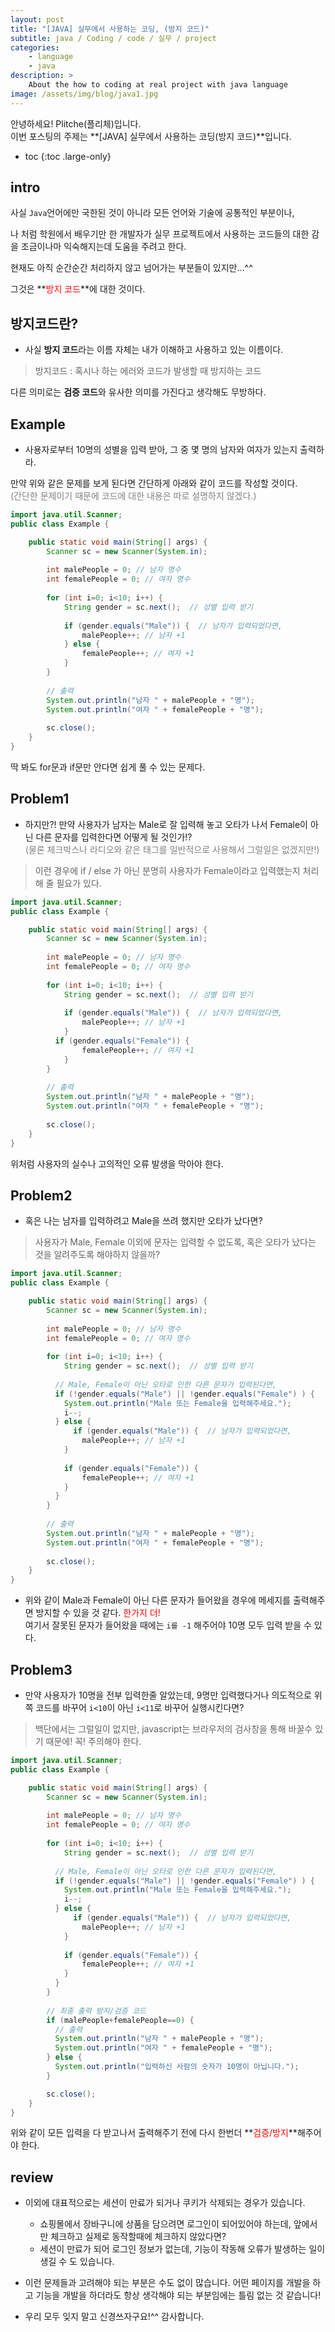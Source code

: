 ```yaml
---
layout: post
title: "[JAVA] 실무에서 사용하는 코딩, (방지 코드)"
subtitle: java / Coding / code / 실무 / project
categories:
    - language
    - java
description: >
    About the how to coding at real project with java language
image: /assets/img/blog/java1.jpg
---
```


안녕하세요! Plitche(플리체)입니다.  
이번 포스팅의 주제는 **[JAVA] 실무에서 사용하는 코딩(방지 코드)**입니다.

* toc
{:toc .large-only}

## intro
사실 `Java`언어에만 국한된 것이 아니라 모든 언어와 기술에 공통적인 부분이나,  

나 처럼 학원에서 배우기만 한 개발자가 실무 프로젝트에서 사용하는 코드들의 대한 감을 조금이나마 익숙해지는데 도움을 주려고 한다.  

현재도 아직 순간순간 처리하지 않고 넘어가는 부분들이 있지만...^^  

그것은 **<font color="red">방지 코드</font>**에 대한 것이다.  

## 방지코드란?
* 사실 **방지 코드**라는 이름 자체는 내가 이해하고 사용하고 있는 이름이다.  

> 방지코드 : 혹시나 하는 에러와 코드가 발생할 때 방지하는 코드  

다른 의미로는 **검증 코드**와 유사한 의미를 가진다고 생각해도 무방하다.  

## Example
* 사용자로부터 10명의 성별을 입력 받아, 그 중 몇 명의 남자와 여자가 있는지 출력하라.  

만약 위와 같은 문제를 보게 된다면 간단하게 아래와 같이 코드를 작성할 것이다.  
<font color="gray">(간단한 문제이기 때문에 코드에 대한 내용은 따로 설명하지 않겠다.)</font>

```java
import java.util.Scanner;
public class Example {

	public static void main(String[] args) {
        Scanner sc = new Scanner(System.in);
        
        int malePeople = 0; // 남자 명수
     	int femalePeople = 0; // 여자 명수
        
        for (int i=0; i<10; i++) {
        	String gender = sc.next();  // 성별 입력 받기
        	
        	if (gender.equals("Male")) {  // 남자가 입력되었다면,
        		malePeople++; // 남자 +1
        	} else {
        		femalePeople++; // 여자 +1
        	}
        }
        
        // 출력
        System.out.println("남자 " + malePeople + "명");
        System.out.println("여자 " + femalePeople + "명");
     
        sc.close();
	}
}
```  

딱 봐도 for문과 if문만 안다면 쉽게 풀 수 있는 문제다.  

## Problem1
* 하지만?! 만약 사용자가 남자는 Male로 잘 입력해 놓고 오타가 나서 Female이 아닌 다른 문자를 입력한다면 어떻게 될 것인가!?  
<font color="gray">(물론 체크박스나 라디오와 같은 태그를 일반적으로 사용해서 그럴일은 없겠지만!)</font>  

> 이런 경우에 if / else 가 아닌 분명히 사용자가 Female이라고 입력했는지 처리해 줄 필요가 있다.

```java
import java.util.Scanner;
public class Example {

	public static void main(String[] args) {
        Scanner sc = new Scanner(System.in);
        
        int malePeople = 0; // 남자 명수
     	int femalePeople = 0; // 여자 명수
        
        for (int i=0; i<10; i++) {
        	String gender = sc.next();  // 성별 입력 받기
        	
        	if (gender.equals("Male")) {  // 남자가 입력되었다면,
        		malePeople++; // 남자 +1
        	} 
          if (gender.equals("Female")) {
        		femalePeople++; // 여자 +1
        	}
        }
        
        // 출력
        System.out.println("남자 " + malePeople + "명");
        System.out.println("여자 " + femalePeople + "명");
     
        sc.close();
	}
}
```  

위처럼 사용자의 실수나 고의적인 오류 발생을 막아야 한다.

## Problem2
* 혹은 나는 남자를 입력하려고 Male을 쓰려 했지만 오타가 났다면?

> 사용자가 Male, Female 이외에 문자는 입력할 수 없도록, 혹은 오타가 났다는 것을 알려주도록 해야하지 않을까?  

```java
import java.util.Scanner;
public class Example {

	public static void main(String[] args) {
        Scanner sc = new Scanner(System.in);
        
        int malePeople = 0; // 남자 명수
     	int femalePeople = 0; // 여자 명수
        
        for (int i=0; i<10; i++) {
        	String gender = sc.next();  // 성별 입력 받기
        	
          // Male, Female이 아닌 오타로 인한 다른 문자가 입력된다면,
          if (!gender.equals("Male") || !gender.equals("Female") ) {  
            System.out.println("Male 또는 Female을 입력해주세요.");
            i--;
          } else {
        	  if (gender.equals("Male")) {  // 남자가 입력되었다면,
           		malePeople++; // 남자 +1
           	} 
            	
            if (gender.equals("Female")) {
            	femalePeople++; // 여자 +1
            }	
          }
        }
        
        // 출력
        System.out.println("남자 " + malePeople + "명");
        System.out.println("여자 " + femalePeople + "명");
     
        sc.close();
	}
}
```  

* 위와 같이 Male과 Female이 아닌 다른 문자가 들어왔을 경우에 메세지를 출력해주면 방지할 수 있을 것 같다.
<font color="red">한가지 더!</font>  
여기서 잘못된 문자가 들어왔을 때에는 `i를 -1` 해주어야 10명 모두 입력 받을 수 있다.

## Problem3
* 만약 사용자가 10명을 전부 입력한줄 알았는데, 9명만 입력했다거나 의도적으로 위쪽 코드를 바꾸어 `i<10`이 아닌 `i<11`로 바꾸어 실행시킨다면?  

> 백단에서는 그럴일이 없지만, javascript는 브라우저의 검사창을 통해 바꿀수 있기 때문에! 꼭! 주의해야 한다.  

```java
import java.util.Scanner;
public class Example {

	public static void main(String[] args) {
        Scanner sc = new Scanner(System.in);
        
        int malePeople = 0; // 남자 명수
     	int femalePeople = 0; // 여자 명수
        
        for (int i=0; i<10; i++) {
        	String gender = sc.next();  // 성별 입력 받기
        	
          // Male, Female이 아닌 오타로 인한 다른 문자가 입력된다면,
          if (!gender.equals("Male") || !gender.equals("Female") ) {  
            System.out.println("Male 또는 Female을 입력해주세요.");
            i--;
          } else {
        	  if (gender.equals("Male")) {  // 남자가 입력되었다면,
           		malePeople++; // 남자 +1
           	} 
            	
            if (gender.equals("Female")) {
            	femalePeople++; // 여자 +1
            }	
          }
        }
        
        // 최종 출력 방지/검증 코드
        if (malePeople+femalePeople==0) {
          // 출력
          System.out.println("남자 " + malePeople + "명");
          System.out.println("여자 " + femalePeople + "명");
        } else {
          System.out.println("입력하신 사람의 숫자가 10명이 아닙니다.");
        }

        sc.close();
	}
}
```  

위와 같이 모든 입력을 다 받고나서 출력해주기 전에 다시 한번더 **<font color="red">검증/방지</font>**해주어야 한다.

## review
* 이외에 대표적으로는 세션이 만료가 되거나 쿠키가 삭제되는 경우가 있습니다.
  - 쇼핑몰에서 장바구니에 상품을 담으려면 로그인이 되어있어야 하는데, 앞에서만 체크하고 실제로 동작할때에 체크하지 않았다면?
  - 세션이 만료가 되어 로그인 정보가 없는데, 기능이 작동해 오류가 발생하는 일이 생길 수 도 있습니다.

* 이런 문제들과 고려해야 되는 부분은 수도 없이 많습니다. 어떤 페이지를 개발을 하고 기능을 개발을 하더라도 항상 생각해야 되는 부분임에는 틀림 없는 것 같습니다!

* 우리 모두 잊지 말고 신경쓰자구요!^^ 감사합니다.